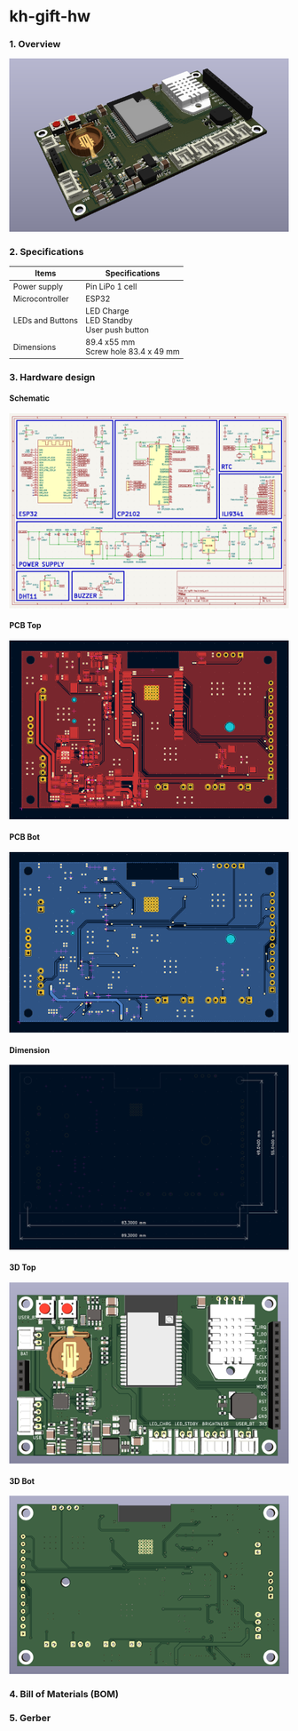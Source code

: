 # kh-gift-hw

### 1. Overview

![board_demo](assets/demo/board_demo.PNG)

### 2. Specifications

| Items            | Specifications                                    |
| ---------------- | ------------------------------------------------- |
| Power supply     | Pin LiPo 1 cell                                   |
| Microcontroller  | ESP32                                             |
| LEDs and Buttons | LED Charge<br />LED Standby<br />User push button |
| Dimensions       | 89.4 x55 mm<br />Screw hole 83.4 x 49 mm          |

### 3. Hardware design

#### Schematic

[![schematic](assets/demo/schematic.PNG)](assets/demo/kh-gift-hw.pdf)

#### PCB Top

![pcb_top](assets/demo/pcb_top.PNG)

#### PCB Bot

![pcb_bot](assets/demo/pcb_bot.PNG)

#### Dimension

![dimension](assets/demo/dimension.PNG)

#### 3D Top

![3d_top](assets/demo/3d_top.PNG)

#### 3D Bot

![3d_bot](assets/demo/3d_bot.PNG)

### 4. Bill of Materials (BOM)

### 5. Gerber